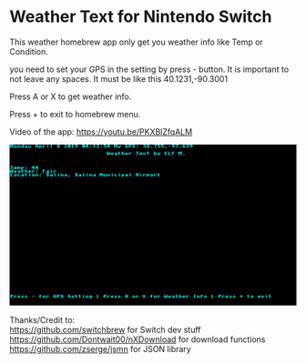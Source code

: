 # Weather Text for Nintendo Switch



This weather homebrew app only get you weather info like Temp or Condition.  

you need to set your GPS in the setting by press - button.
It is important to not leave any spaces.  It must be like this 
40.1231,-90.3001

Press A or X to get weather info.  

Press + to exit to homebrew menu.   

Video of the app:
https://youtu.be/PKXBlZfqALM



![Screenshot](screenshot.jpg)


Thanks/Credit to:  
https://github.com/switchbrew for Switch dev stuff
https://github.com/Dontwait00/nXDownload for download functions     
https://github.com/zserge/jsmn for JSON library